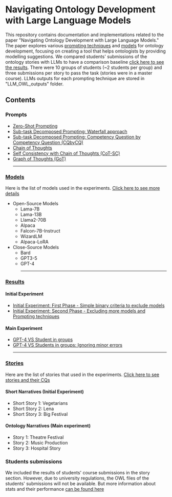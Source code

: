 # Navigating Ontology Development with Large Language Models

This repository contains documentation and implementations related to the paper "Navigating Ontology Development with Large Language Models." The paper explores various [prompting techniques](Prompts) and [models](LLM_Models) for ontology development, focusing on creating a tool that helps ontologists by providing modelling suggestions.
We compared students' submissions of the ontology stories with LLMs to have a comparison baseline [click here to see the results](ExperimentResult/Readme.md). There were 10 groups of students (~2 students per group) and three submissions per story to pass the task (stories were in a master course). LLMs outputs for each prompting technique are stored in "LLM_OWL_outputs" folder.
## Contents
### Prompts
  - [Zero-Shot Prompting](Prompts/Zeroshot.md)
  - [Sub-task Decomposed Prompting: Waterfall approach](Prompts/waterfall.md)
  - [Sub-task Decomposed Prompting: Competency Question by Competency Question (CQbyCQ)](Prompts/CQbyCQ.md)
  - [Chain of Thoughts](Prompts/CoT.md)
  - [Self Consistency with Chain of Thoughts (CoT-SC)](Prompts/CoTSC.md)
  - [Graph of Thoughts (GoT)](Prompts/GoT.md)<hr>
### [Models](Models/README.md#large-language-models)
Here is the list of models used in the experiments. [Click here to see more details](Models/README.md#large-language-models)

  - Open-Source Models
    - Lama-7B
    - Lama-13B
    - Llama2-70B
    - Alpaca
    - Falcon-7B-Instruct
    - WizardLM 
    - Alpaca-LoRA
  - Close-Source Models
    - Bard
    - GPT3-5
    - GPT-4 <hr>
### [Results]()
  #### Initial Experiment 
  - [Initial Experiment: First Phase - Simple binary criteria to exclude models](ExperimentResult/Readme.md)
  - [Initial Experiment: Second Phase - Excluding more models and Prompting techniques](ExperimentResult/Readme.md)
  #### Main Experiment
  - [GPT-4 VS Student in groups](ExperimentResult/Readme.md)
  - [GPT-4 VS Students in groups: Ignoring minor errors](ExperimentResult/Readme.md) <hr>

### [Stories](Stories/README.MD#here-are-ontology-stories-in-the-experiments)
Here are the list of stories that used in the experiments. [Click here to see stories and their CQs](Stories/README.MD#here-are-ontology-stories-in-the-experiments)
#### Short Narratives (Initial Experiment)
  - Short Story 1: Vegetarians 
  - Short Story 2: Lena
  - Short Story 3: Big Festival 
#### Ontology Narratives (Main experiment)
  - Story 1: Theatre Festival
  - Story 2: Music Production 
  - Story 3: Hospital Story

### Students submissions
We included the results of students' course submissions in the story section. However, due to university regulations, the OWL files of the students' submissions will not be available.
But more information about stats and their performance [ can be found here](Stories/README.MD#students-submission-stats) 
